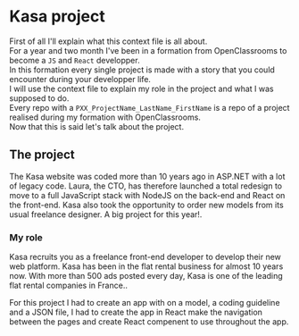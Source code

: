 # Kasa project

First of all I'll explain what this context file is all about. <br />
For a year and two month I've been in a formation from OpenClassrooms to become a `JS` and `React` developper. <br />
In this formation every single project is made with a story that you could encounter during your developper life. <br />
I will use the context file to explain my role in the project and what I was supposed to do. <br />
Every repo with a `PXX_ProjectName_LastName_FirstName` is a repo of a project realised during my formation with OpenClassrooms. <br />
Now that this is said let's talk about the project. <br />

## The project

The Kasa website was coded more than 10 years ago in ASP.NET with a lot of legacy code. Laura, the CTO, has therefore launched a total redesign to move to a full JavaScript stack with NodeJS on the back-end and React on the front-end. Kasa also took the opportunity to order new models from its usual freelance designer. A big project for this year!. <br />

### My role

Kasa recruits you as a freelance front-end developer to develop their new web platform. Kasa has been in the flat rental business for almost 10 years now. With more than 500 ads posted every day, Kasa is one of the leading flat rental companies in France.. <br />

For this project I had to create an app with on a model, a coding guideline and a JSON file, I had to create the app in React make the navigation between the pages and create React compenent to use throughout the app.
